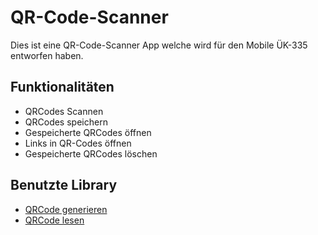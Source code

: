 # QR-Code-Scanner

Dies ist eine QR-Code-Scanner App welche wird für den Mobile ÜK-335 entworfen haben.

## Funktionalitäten
* QRCodes Scannen
* QRCodes speichern
* Gespeicherte QRCodes öffnen
* Links in QR-Codes öffnen
* Gespeicherte QRCodes löschen

## Benutzte Library
*  [QRCode generieren](https://github.com/androidmads/QRGenerator)
*  [QRCode lesen](https://developers.google.com/vision/android/barcodes-overview)


